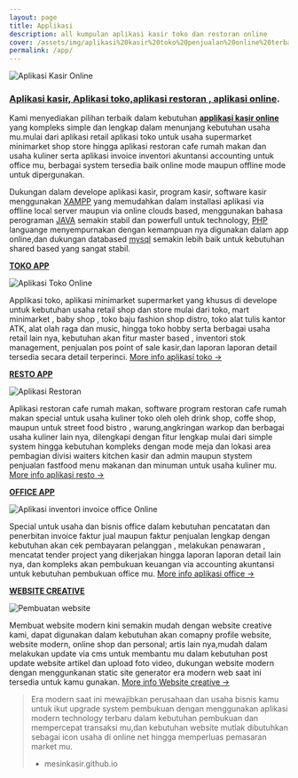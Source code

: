 ```yaml
---
layout: page
title: Applikasi
description: all kumpulan aplikasi kasir toko dan restoran online
cover: /assets/img/aplikasi%20kasir%20toko%20penjualan%20online%20terbaru%20keren%20wp.jpg
permalink: /app/
---
```


  ![Aplikasi Kasir Online](../assets/img/aplikasionlinepos.png)

### **[Aplikasi kasir, Aplikasi toko,aplikasi restoran , aplikasi online](/app)**.

Kami menyediakan pilihan terbaik dalam kebutuhan **[applikasi kasir online](/app)** yang kompleks simple dan lengkap dalam menunjang kebutuhan usaha mu.mulai dari aplikasi retail aplikasi toko untuk usaha supermarket minimarket shop store hingga aplikasi restoran cafe rumah makan dan usaha kuliner serta aplikasi invoice inventori akuntansi accounting untuk office mu, berbagai system tersedia baik online mode maupun offline mode untuk dipergunakan.

Dukungan dalam develope aplikasi kasir, program kasir, software kasir menggunakan [XAMPP](https://www.apachefriends.org/) yang memudahkan dalam installasi aplikasi via offline local server maupun via online clouds based, menggunakan bahasa perograman [JAVA](https://www.java.com/) semakin stabil dan powerfull untuk technology, [PHP](https://www.php.net/) languange menyempurnakan dengan kemampuan nya digunakan dalam app online,dan dukungan databased [mysql](https://www.mysql.com/) semakin lebih baik untuk kebutuhan shared based yang sangat stabil.

**[TOKO APP](/app)**

   ![Aplikasi Toko Online](../assets/img/tokoapp.png)

Applikasi toko, aplikasi minimarket supermarket yang khusus di develope untuk kebutuhan usaha retail shop dan store mulai dari toko, mart minimarket , baby shop , toko baju fashion shop distro, toko alat tulis kantor ATK, alat olah raga dan music, hingga toko hobby serta berbagai usaha retail lain nya, kebutuhan akan fitur master based , inventori stok management, penjualan pos point of sale kasir,dan laporan laporan detail tersedia secara detail terperinci. [More info aplikasi toko →](/aplikasitoko/2020/04/01/toko.html)


**[RESTO APP](/app)**

   ![Aplikasi Restoran](../assets/img/restoapp.png)

Aplikasi restoran cafe rumah makan, software program restoran cafe rumah makan special untuk usaha kuliner toko oleh oleh drink shop, coffe shop, maupun untuk street food bistro , warung,angkringan warkop dan berbagai usaha kuliner lain nya, dilengkapi dengan fitur lengkap mulai dari simple system hingga kebutuhan kompleks dengan mode meja dan lokasi area pembagian divisi waiters kitchen kasir dan admin maupun stystem penjualan fastfood menu makanan dan minuman untuk usaha kuliner mu. [More info aplikasi resto →](/aplikasirestoran/2020/04/01/resto.html)


**[OFFICE APP](/app)**

  ![Aplikasi inventori invoice office Online](../assets/img/appoffice.png)

Special untuk usaha dan bisnis office dalam kebutuhan pencatatan dan penerbitan invoice faktur jual maupun faktur penjualan lengkap dengan kebutuhan akan cek pembayaran pelanggan , melakukan penawaran , mencatat tender project yang dikerjakan hingga laporan laporan detail lain nya, dan kompleks akan pembukuan keuangan via accounting akuntansi untuk kebutuhan pembukuan office mu. [More info aplikasi office →](/officeapp/2020/04/01/office.html)


**[WEBSITE CREATIVE](/app)**

   ![Pembuatan website](../assets/img/website.png)

Membuat website modern kini semakin mudah dengan website creative kami, dapat digunakan dalam kebutuhan akan comapny profile website, website modern, online shop dan personal; artis lain nya,mudah dalam melakukan update via cms untuk membantu mu dalam kebutuhan post update website artikel dan upload foto video, dukungan website modern dengan menggunkanan static site generator era modern web saat ini tersedia untuk kamu gunakan. [More info Website creative →](/website/2020/03/25/webs.html)



> Era modern saat ini mewajibkan perusahaan dan usaha bisnis kamu untuk ikut upgrade system pembukuan dengan menggunakan aplikasi modern technology terbaru dalam kebutuhan pembukuan dan mempercepat transaksi mu,dan kebutuhan website mutlak dibutuhkan sebagai icon usaha di online net hingga memperluas pemasaran market mu.
> - mesinkasir.github.io
